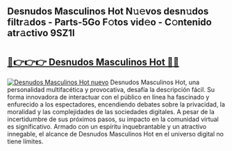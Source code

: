 ## Desnudos Masculinos Hot N𝚞𝚎vos desn𝚞dos filtr𝚊dos - Parts-5Go F𝚘tos vid𝚎o - C𝚘ntenido atr𝚊ctivo 9SZ1l

# <h2><a href="http://mb2yxe.tromn.icu/?c=Desnudos+Masculinos+Hot">🔗👉👉👉 Desnudos Masculinos Hot 🔗🔗</a></h2>

[![Desnudos Masculinos Hot nuevo](https://i.imgur.com/pEAQMta.gif)](http://mb2yxe.tromn.icu/?c=Desnudos+Masculinos+Hot)
Desnudos Masculinos Hot, una personalidad multifacética y provocativa, desafía la descripción fácil. Su forma innovadora de interactuar con el público en línea ha fascinado y enfurecido a los espectadores, encendiendo debates sobre la privacidad, la moralidad y las complejidades de las sociedades digitales. A pesar de la incertidumbre de sus próximos pasos, su impacto en la comunidad virtual es significativo. Armado con un espíritu inquebrantable y un atractivo innegable, el alcance de Desnudos Masculinos Hot en el universo digital no tiene límites.
